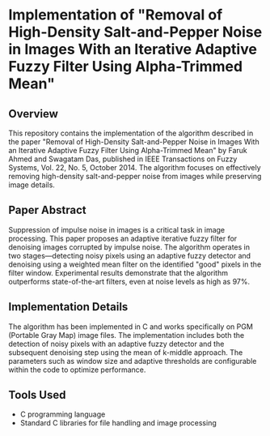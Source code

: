 # Implementation of "Removal of High-Density Salt-and-Pepper Noise in Images With an Iterative Adaptive Fuzzy Filter Using Alpha-Trimmed Mean"

## Overview

This repository contains the implementation of the algorithm described in the paper "Removal of High-Density Salt-and-Pepper Noise in Images With an Iterative Adaptive Fuzzy Filter Using Alpha-Trimmed Mean" by Faruk Ahmed and Swagatam Das, published in IEEE Transactions on Fuzzy Systems, Vol. 22, No. 5, October 2014. The algorithm focuses on effectively removing high-density salt-and-pepper noise from images while preserving image details.

## Paper Abstract

Suppression of impulse noise in images is a critical task in image processing. This paper proposes an adaptive iterative fuzzy filter for denoising images corrupted by impulse noise. The algorithm operates in two stages—detecting noisy pixels using an adaptive fuzzy detector and denoising using a weighted mean filter on the identified "good" pixels in the filter window. Experimental results demonstrate that the algorithm outperforms state-of-the-art filters, even at noise levels as high as 97%.

## Implementation Details

The algorithm has been implemented in C and works specifically on PGM (Portable Gray Map) image files. The implementation includes both the detection of noisy pixels with an adaptive fuzzy detector and the subsequent denoising step using the mean of k-middle approach. The parameters such as window size and adaptive thresholds are configurable within the code to optimize performance.

## Tools Used

- C programming language
- Standard C libraries for file handling and image processing



